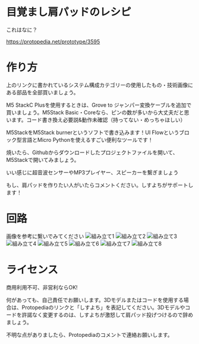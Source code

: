 # 目覚まし肩パッドのレシピ
これはなに？

<https://protopedia.net/prototype/3595>

# 作り方
上のリンクに書かれているシステム構成カテゴリーの使用したもの・技術画像にある部品を全部買いましょう。

M5 StackC Plusを使用するときは、Grove to ジャンパー変換ケーブルを追加で買いましょう。M5Stack Basic・Coreなら、ピンの数が多いから大丈夫だと思います。コード書き換え必要説&動作未確認（持ってない・めっちゃほしい）

M5StackをM5Stack burnerというソフトで書き込みます！UI Flowというブロック型言語とMicro Pythonを使えるすごい便利なツールです！

焼いたら、Githubからダウンロードしたプロジェクトファイルを開いて、M5Stackで開いてみましょう。

いい感じに超音波センサーやMP3プレイヤー、スピーカーを繋ぎましょう

もし、肩パッドを作りたい人がいたらコメントください。しすよちがサポートします！

# 回路
画像を参考に繋いでみてください
![組み立て1](https://i.imgur.com/JM6TP9S.jpeg)
![組み立て2](https://i.imgur.com/u03nidW.jpeg)
![組み立て3](https://i.imgur.com/eSKKgJX.jpeg)
![組み立て4](https://i.imgur.com/SH0zbBI.jpeg)
![組み立て5](https://i.imgur.com/g9ksz76.jpeg)
![組み立て6](https://i.imgur.com/laUMnO2.jpeg)
![組み立て7](https://i.imgur.com/5GO0ODG.jpg)
![組み立て8](https://i.imgur.com/iyhDSrG.jpeg)

# ライセンス
商用利用不可、非営利ならOK!

何があっても、自己責任でお願いします。3Dモデルまたはコードを使用する場合は、Protopediaのリンクと「しすよち」を表記してください。3Dモデルやコードを許諾なく変更するのは、しすよちが激怒して肩パッド投げつけるので辞めましょう。

不明な点がありましたら、Protopediaのコメントで連絡お願いします。
